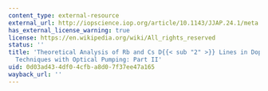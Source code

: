 ```yaml
---
content_type: external-resource
external_url: http://iopscience.iop.org/article/10.1143/JJAP.24.1/meta
has_external_license_warning: true
license: https://en.wikipedia.org/wiki/All_rights_reserved
status: ''
title: 'Theoretical Analysis of Rb and Cs D{{< sub "2" >}} Lines in Doppler-Free Spectroscopic
  Techniques with Optical Pumping: Part II'
uid: 0d03ad43-4df0-4cfb-a8d0-7f37ee47a165
wayback_url: ''
---
```

